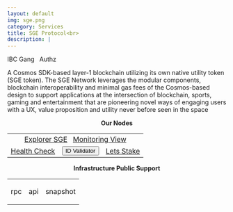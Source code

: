 ```yaml
---
layout: default
img: sge.png
category: Services
title: SGE Protocol<br>
description: |
---
```


<span  class="badge badge-primary" data-toggle="tooltip" data-html="true" title="<b>SGE <=> Osmosis</b>">IBC Gang</span>
&nbsp;
<span  class="badge badge-primary" data-toggle="tooltip" data-html="true" title="<b>enabled</b>">Authz</span>


A Cosmos SDK-based layer-1 blockchain utilizing its own native utility token (SGE token). The SGE Network leverages the modular components, blockchain interoperability and minimal gas fees of the Cosmos-based design to support applications at the intersection of blockchain, sports, gaming and entertainment that are pioneering novel ways of engaging users with a UX, value proposition and utility never before seen in the space


<p align="center"><b>Our Nodes </b></p>
<table class="table">
<tr>
   <td colspan=3 style="text-align: center" class="justify-content-center">
       <a href="https://ping.pub/sge/staking/sgevaloper1rhmrwq4xket2ua4s7nqunnne8kzfz4w34082zv" class="btn btn-success margin-top" target="_blank">Explorer SGE</a>
       &nbsp;
         <a href="https://snapshots.raintank.io/dashboard/snapshot/0aY5X30x5fT7GQq1qJOFfHj5ELmjyQ4g" class="btn btn-success margin-top">Monitoring View</a> 
   </td>
</tr>
<tr>
   <td>
       <a href="https://health.roomit.xyz/status/sge-network/" class="btn btn-info margin-top" target="_blank">Health Check</a>
   </td> 
   <td>
      <button onclick="clip_sge_three()"  class="btn btn-warning margin-top">ID Validator</button>
      <input type="text" id="clip_sge" value="sgevaloper1rhmrwq4xket2ua4s7nqunnne8kzfz4w34082zv" hidden=true> 
   </td>
   <td>
      <a href="https://ping.pub/sge/staking/sgevaloper1rhmrwq4xket2ua4s7nqunnne8kzfz4w34082zv" class="btn btn-danger margin-top" target="_blank">Lets Stake</a>
   </td>
</tr>
</table>

<p align="center"><b>Infrastructure Public Support</b></p>
<table>
<tr>
   <td ><p class="badge badge-primary">rpc</p></td>
   <td ><p class="badge badge-primary">api</p></td>
   <td ><p class="badge badge-primary">snapshot</p></td>
</tr>
</table>